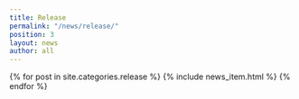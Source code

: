 ```yaml
---
title: Release
permalink: "/news/release/"
position: 3
layout: news
author: all
---
```


{% for post in site.categories.release %}
  {% include news_item.html %}
{% endfor %}
